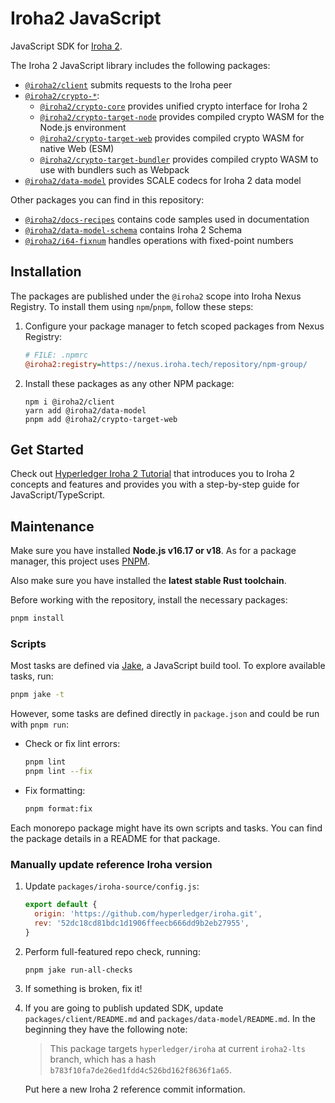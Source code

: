 # Iroha2 JavaScript

JavaScript SDK for [Iroha 2](https://github.com/hyperledger/iroha/tree/iroha2/).

The Iroha 2 JavaScript library includes the following packages:

- [`@iroha2/client`](./packages/client/) submits requests to the Iroha peer
- [`@iroha2/crypto-*`](./packages/crypto/):
  - [`@iroha2/crypto-core`](./packages/crypto/packages/core/) provides unified crypto interface for Iroha 2
  - [`@iroha2/crypto-target-node`](./packages/crypto/packages/target-node/) provides compiled crypto WASM for the Node.js environment
  - [`@iroha2/crypto-target-web`](./packages/crypto/packages/target-web/) provides compiled crypto WASM for native Web (ESM)
  - [`@iroha2/crypto-target-bundler`](./packages/crypto/packages/target-bundler/) provides compiled crypto WASM to use with bundlers such as Webpack
- [`@iroha2/data-model`](./packages/data-model/) provides SCALE codecs for Iroha 2 data model

Other packages you can find in this repository:

- [`@iroha2/docs-recipes`](./packages/docs-recipes/) contains code samples used in documentation
- [`@iroha2/data-model-schema`](./packages/data-model-schema/) contains Iroha 2 Schema
- [`@iroha2/i64-fixnum`](./packages/i64-fixnum/) handles operations with fixed-point numbers

## Installation

The packages are published under the `@iroha2` scope into Iroha Nexus Registry. To install them using `npm`/`pnpm`, follow these steps:

1. Configure your package manager to fetch scoped packages from Nexus Registry:

   ```ini
   # FILE: .npmrc
   @iroha2:registry=https://nexus.iroha.tech/repository/npm-group/
   ```

2. Install these packages as any other NPM package:

   ```shell
   npm i @iroha2/client
   yarn add @iroha2/data-model
   pnpm add @iroha2/crypto-target-web
   ```

## Get Started

Check out [Hyperledger Iroha 2 Tutorial](https://hyperledger.github.io/iroha-2-docs/) that introduces you to Iroha 2 concepts and features and provides you with a step-by-step guide for JavaScript/TypeScript.

## Maintenance

Make sure you have installed **Node.js v16.17 or v18**. As for a package manager, this project uses [PNPM](https://pnpm.io/).

Also make sure you have installed the **latest stable Rust toolchain**.

Before working with the repository, install the necessary packages:

```bash
pnpm install
```

### Scripts

Most tasks are defined via [Jake](https://github.com/jakejs/jake), a JavaScript build tool. To explore available tasks, run:

```bash
pnpm jake -t
```

However, some tasks are defined directly in `package.json` and could be run with `pnpm run`:

- Check or fix lint errors:

  ```bash
  pnpm lint
  pnpm lint --fix
  ```

- Fix formatting:

  ```bash
  pnpm format:fix
  ```

Each monorepo package might have its own scripts and tasks. You can find the package details in a README for that package.

### Manually update reference Iroha version

1. Update `packages/iroha-source/config.js`:

   ```js
   export default {
     origin: 'https://github.com/hyperledger/iroha.git',
     rev: '52dc18cd81bdc1d1906ffeecb666dd9b2eb27955',
   }
   ```

2. Perform full-featured repo check, running:

   ```bash
   pnpm jake run-all-checks
   ```

3. If something is broken, fix it!

4. If you are going to publish updated SDK, update `packages/client/README.md` and `packages/data-model/README.md`. In the beginning they have the following note:

   > This package targets `hyperledger/iroha` at current `iroha2-lts` branch, which has a hash `b783f10fa7de26ed1fdd4c526bd162f8636f1a65`.

   Put here a new Iroha 2 reference commit information.
